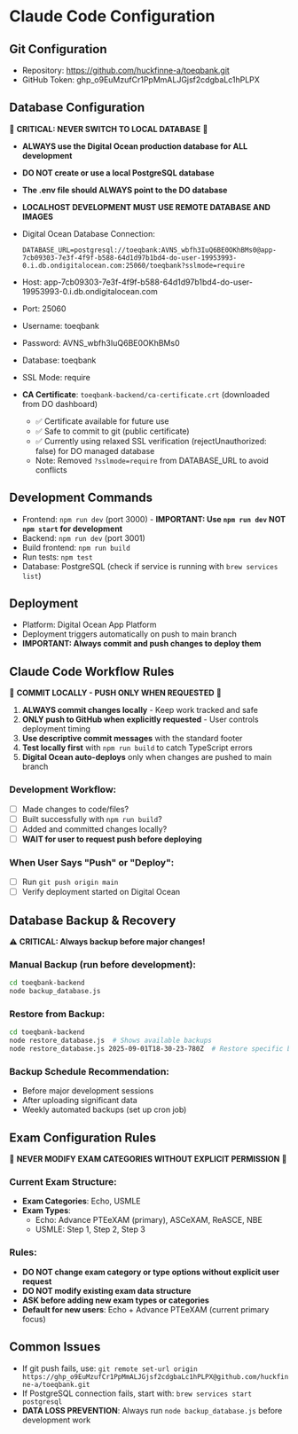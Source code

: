 # Claude Code Configuration

## Git Configuration
- Repository: https://github.com/huckfinne-a/toeqbank.git
- GitHub Token: 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

## Database Configuration

🚨 **CRITICAL: NEVER SWITCH TO LOCAL DATABASE** 🚨
- **ALWAYS use the Digital Ocean production database for ALL development**
- **DO NOT create or use a local PostgreSQL database**
- **The .env file should ALWAYS point to the DO database**
- **LOCALHOST DEVELOPMENT MUST USE REMOTE DATABASE AND IMAGES**

- Digital Ocean Database Connection:
  ```
  DATABASE_URL=postgresql://toeqbank:AVNS_wbfh3IuQ6BE0OKhBMs0@app-7cb09303-7e3f-4f9f-b588-64d1d97b1bd4-do-user-19953993-0.i.db.ondigitalocean.com:25060/toeqbank?sslmode=require
  ```
- Host: app-7cb09303-7e3f-4f9f-b588-64d1d97b1bd4-do-user-19953993-0.i.db.ondigitalocean.com
- Port: 25060
- Username: toeqbank
- Password: AVNS_wbfh3IuQ6BE0OKhBMs0
- Database: toeqbank
- SSL Mode: require
- **CA Certificate**: `toeqbank-backend/ca-certificate.crt` (downloaded from DO dashboard)
  - ✅ Certificate available for future use
  - ✅ Safe to commit to git (public certificate)  
  - ✅ Currently using relaxed SSL verification (rejectUnauthorized: false) for DO managed database
  - Note: Removed `?sslmode=require` from DATABASE_URL to avoid conflicts

## Development Commands
- Frontend: `npm run dev` (port 3000) - **IMPORTANT: Use `npm run dev` NOT `npm start` for development**
- Backend: `npm run dev` (port 3001)
- Build frontend: `npm run build`
- Run tests: `npm test`
- Database: PostgreSQL (check if service is running with `brew services list`)

## Deployment
- Platform: Digital Ocean App Platform
- Deployment triggers automatically on push to main branch
- **IMPORTANT: Always commit and push changes to deploy them**

## Claude Code Workflow Rules
🚨 **COMMIT LOCALLY - PUSH ONLY WHEN REQUESTED** 🚨

1. **ALWAYS commit changes locally** - Keep work tracked and safe
2. **ONLY push to GitHub when explicitly requested** - User controls deployment timing
3. **Use descriptive commit messages** with the standard footer
4. **Test locally first** with `npm run build` to catch TypeScript errors
5. **Digital Ocean auto-deploys** only when changes are pushed to main branch

### Development Workflow:
- [ ] Made changes to code/files?
- [ ] Built successfully with `npm run build`?  
- [ ] Added and committed changes locally?
- [ ] **WAIT for user to request push before deploying**

### When User Says "Push" or "Deploy":
- [ ] Run `git push origin main`
- [ ] Verify deployment started on Digital Ocean

## Database Backup & Recovery
⚠️ **CRITICAL: Always backup before major changes!**

### Manual Backup (run before development):
```bash
cd toeqbank-backend
node backup_database.js
```

### Restore from Backup:
```bash
cd toeqbank-backend
node restore_database.js  # Shows available backups
node restore_database.js 2025-09-01T18-30-23-780Z  # Restore specific backup
```

### Backup Schedule Recommendation:
- Before major development sessions
- After uploading significant data
- Weekly automated backups (set up cron job)

## Exam Configuration Rules
🚨 **NEVER MODIFY EXAM CATEGORIES WITHOUT EXPLICIT PERMISSION** 🚨

### Current Exam Structure:
- **Exam Categories**: Echo, USMLE
- **Exam Types**: 
  - Echo: Advance PTEeXAM (primary), ASCeXAM, ReASCE, NBE
  - USMLE: Step 1, Step 2, Step 3

### Rules:
- **DO NOT change exam category or type options without explicit user request**
- **DO NOT modify existing exam data structure**
- **ASK before adding new exam types or categories**
- **Default for new users**: Echo + Advance PTEeXAM (current primary focus)

## Common Issues
- If git push fails, use: `git remote set-url origin https://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@github.com/huckfinne-a/toeqbank.git`
- If PostgreSQL connection fails, start with: `brew services start postgresql`
- **DATA LOSS PREVENTION**: Always run `node backup_database.js` before development work